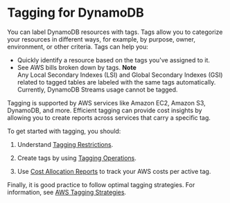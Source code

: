 # Tagging for DynamoDB<a name="Tagging"></a>

 You can label DynamoDB resources with tags\. Tags allow you to categorize your resources in different ways, for example, by purpose, owner, environment, or other criteria\. Tags can help you: 
+  Quickly identify a resource based on the tags you've assigned to it\. 
+  See AWS bills broken down by tags\. 
**Note**  
 Any Local Secondary Indexes \(LSI\) and Global Secondary Indexes \(GSI\) related to tagged tables are labeled with the same tags automatically\. Currently, DynamoDB Streams usage cannot be tagged\. 

 Tagging is supported by AWS services like Amazon EC2, Amazon S3, DynamoDB, and more\. Efficient tagging can provide cost insights by allowing you to create reports across services that carry a specific tag\. 

 To get started with tagging, you should: 

1.  Understand [Tagging Restrictions](TaggingRestrictions.md)\. 

1.  Create tags by using [Tagging Operations](Tagging.Operations.md)\. 

1.  Use [Cost Allocation Reports](CostAllocationReports.md) to track your AWS costs per active tag\. 

 Finally, it is good practice to follow optimal tagging strategies\. For information, see [AWS Tagging Strategies](https://d0.awsstatic.com/aws-answers/AWS_Tagging_Strategies.pdf)\. 